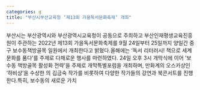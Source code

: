 ```yaml
---
categories: g
title: "부산시부산교육청 ‘제13회 가을독서문화축제’ 개최"
---
```

부산시는 부산광역시와 부산광역시교육청이 공동으로 주최하고 부산인재평생교육진흥원이 주관하는 2022년 제13회 가을독서문화축제를 9월 24일부터 25일까지 양일간 중구 보수동책방골목 일원에서 개최한다고 밝혔다.올해에는 ‘독서 리터러시! 책으로 세계문화를 품다’를 주제로 다채로운 행사를 마련하였다. 24일 오후 3시 개막식에 이어 ‘보수동 책방골목 활성화 전략’을 주제로 개막특별포럼을 개최하며, 만화계의 오스카상인 ‘하비상’을 수상한 의 김금숙 작가를 비롯하여 다양한 작가들의 강연과 북콘서트를 진행한다.특히, 보수동의 새로운 가치